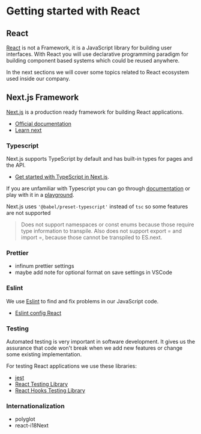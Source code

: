 # Getting started with React

## React

[React](https://reactjs.org/) is not a Framework, it is a JavaScript library for building user interfaces.
With React you will use declarative programming paradigm for building component based systems which could be reused anywhere.

In the next sections we will cover some topics related to React ecosystem used inside our company.

## Next.js Framework

[Next.js](https://nextjs.org/) is a production ready framework for building React applications.

- [Official documentation](https://nextjs.org/docs/getting-started)
- [Learn next](https://nextjs.org/learn/basics/create-nextjs-app)

### Typescript

Next.js supports TypeScript by default and has built-in types for pages and the API.
- [Get started with TypeScript in Next.js](https://nextjs.org/docs/basic-features/typescript).


If you are unfamiliar with Typescript you can go through [documentation](https://www.typescriptlang.org/docs/home.html) or play with it in a [playground](https://www.typescriptlang.org/play/index.html).

Next.js uses `'@babel/preset-typescript'` instead of `tsc` so some features are not supported

> Does not support namespaces or const enums because those require type information to transpile. Also does not support export = and import =, because those cannot be transpiled to ES.next.

### Prettier

- infinum prettier settings
- maybe add note for optional format on save settings in VSCode

### Eslint

We use [Eslint](https://eslint.org/) to find and fix problems in our JavaScript code.

- [Eslint config React](https://www.npmjs.com/package/@infinumjs/eslint-config-react)

### Testing

Automated testing is very important in software development. It gives us the assurance that code won't break when we add new features or change some existing implementation.

For testing React applications we use these libraries:
- [jest](https://jestjs.io/)
- [React Testing Library](https://testing-library.com/docs/react-testing-library/intro)
- [React Hooks Testing Library](https://github.com/testing-library/react-hooks-testing-library)

### Internationalization

- polyglot
- react-i18Next
